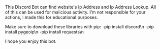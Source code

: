 This Discord Bot can find website's Ip Address and Ip Address Lookup.
All of this can be used for malicious activity.
I'm not responsible for your actions, I made this for educational purposes. 

Make sure to download these libraries with pip:
-pip install discord\n
-pip install pygeoip\n
-pip install requests\n

I hope you enjoy this bot. 
